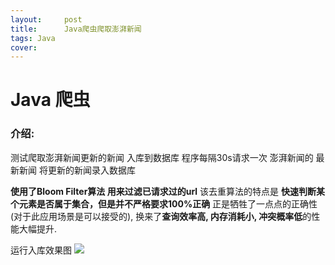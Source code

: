 ```yaml
---
layout:     post
title:      Java爬虫爬取澎湃新闻
tags: Java
cover:
---
```

# Java 爬虫
### 介绍:
测试爬取澎湃新闻更新的新闻
入库到数据库
程序每隔30s请求一次 澎湃新闻的 最新新闻   将更新的新闻录入数据库

**使用了Bloom Filter算法  用来过滤已请求过的url**
该去重算法的特点是
**快速判断某个元素是否属于集合，但是并不严格要求100%正确**
正是牺牲了一点点的正确性(对于此应用场景是可以接受的), 换来了**查询效率高, 内存消耗小, 冲突概率低**的性能大幅提升.

运行入库效果图
![](https://ooo.0o0.ooo/2017/06/18/594691b575119.jpg)